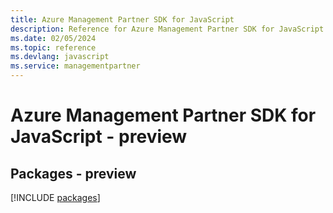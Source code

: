 ```yaml
---
title: Azure Management Partner SDK for JavaScript
description: Reference for Azure Management Partner SDK for JavaScript
ms.date: 02/05/2024
ms.topic: reference
ms.devlang: javascript
ms.service: managementpartner
---
```

# Azure Management Partner SDK for JavaScript - preview
## Packages - preview
[!INCLUDE [packages](management-partner-index.md)]